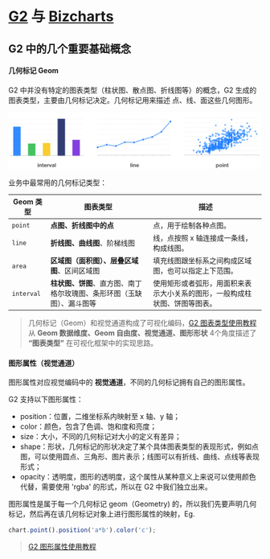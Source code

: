 [G2](https://antv.alipay.com/zh-cn/g2/3.x/index.html) 与 [Bizcharts](https://alibaba.github.io/BizCharts/index.html)
===

## G2 中的几个重要基础概念

#### 几何标记 Geom

G2 中并没有特定的图表类型（柱状图、散点图、折线图等）的概念，G2 生成的图表类型，主要由几何标记决定。几何标记用来描述 点、线、面这些几何图形。

![什么是 Geom](../../media/04/what-is-geom.png)

业务中最常用的几何标记类型：

Geom 类型 | 图表类型 | 描述
-------- | --------| ----------
`point` | **点图、折线图中的点** | 点，用于绘制各种点图。
`line` | **折线图、曲线图**、阶梯线图 | 线，点按照 x 轴连接成一条线，构成线图。
`area` | **区域图（面积图）、层叠区域图**、区间区域图 | 填充线图跟坐标系之间构成区域图，也可以指定上下范围。
`interval` | **柱状图、饼图**、直方图、南丁格尔玫瑰图、条形环图（玉缺图）、漏斗图等 | 使用矩形或者弧形，用面积来表示大小关系的图形，一般构成柱状图、饼图等图表。

> 几何标记（Geom）和视觉通道构成了可视化编码，[G2 图表类型使用教程](https://antv.alipay.com/zh-cn/g2/3.x/tutorial/chart-type.html) 从 **Geom 数据维度、Geom 自由度、视觉通道、图形形状** 4个角度描述了 **“图表类型”** 在可视化框架中的实现思路。

#### 图形属性（视觉通道）

图形属性对应视觉编码中的 **视觉通道**，不同的几何标记拥有自己的图形属性。

G2 支持以下图形属性：

* position：位置，二维坐标系内映射至 x 轴、y 轴；
* color：颜色，包含了色调、饱和度和亮度；
* size：大小，不同的几何标记对大小的定义有差异；
* shape：形状，几何标记的形状决定了某个具体图表类型的表现形式，例如点图，可以使用圆点、三角形、图片表示；线图可以有折线、曲线、点线等表现形式；
* opacity：透明度，图形的透明度，这个属性从某种意义上来说可以使用颜色代替，需要使用 'rgba' 的形式，所以在 G2 中我们独立出来。

图形属性是属于每一个几何标记 geom（Geometry) 的，所以我们先要声明几何标记，然后再在该几何标记对象上进行图形属性的映射，Eg.

```js
chart.point().position('a*b').color('c');
```

> [G2 图形属性使用教程](https://antv.alipay.com/zh-cn/g2/3.x/tutorial/attr.html)
